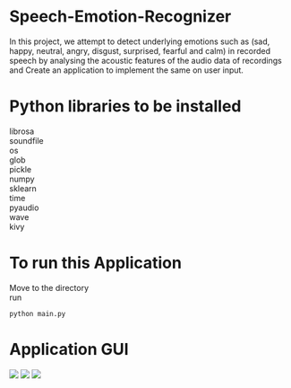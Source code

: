 # Speech-Emotion-Recognizer
In this project, we attempt to detect underlying emotions such as 
(sad, happy, neutral, angry, disgust, surprised, fearful and calm) in recorded speech by analysing the acoustic features 
of the audio data of recordings and 
Create an application to implement the same on user input.

# Python libraries to be installed 
librosa <br>
soundfile <br>
os <br>
glob <br>
pickle <br>
numpy <br>
sklearn <br>
time <br>
pyaudio <br>
wave <br>
kivy <br>

# To run this Application
Move to the directory <br>
run 
```
python main.py
```

# Application GUI

<img src="https://user-images.githubusercontent.com/53293156/145163572-1d701a7e-2158-4166-97a3-45e5c33d9ea7.png">
<img src="https://user-images.githubusercontent.com/53293156/145163667-e77456eb-24b3-450f-9584-569573d6bfc0.png">
<img src="https://user-images.githubusercontent.com/53293156/145163707-b4efe14a-3700-4feb-8c1a-2b151fe44808.png">


